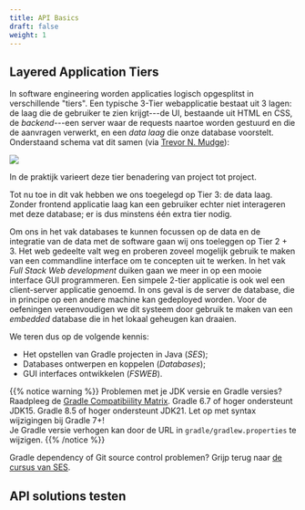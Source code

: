 ```yaml
---
title: API Basics
draft: false
weight: 1
---
```


## Layered Application Tiers

In software engineering worden applicaties logisch opgesplitst in verschillende "tiers". Een typische 3-Tier webapplicatie bestaat uit 3 lagen: de laag die de gebruiker te zien krijgt---de UI, bestaande uit HTML en CSS, de _backend_---een server waar de requests naartoe worden gestuurd en die de aanvragen verwerkt, en een _data laag_ die onze database voorstelt. Onderstaand schema vat dit samen (via [Trevor N. Mudge](https://www.researchgate.net/figure/A-Typical-3-Tier-Server-Architecture-Tier-1-Web-Server-Tier-2-Application-Server-Tier_fig1_221147997)):

![](/img/tier3.png)

In de praktijk varieert deze tier benadering van project tot project.

Tot nu toe in dit vak hebben we ons toegelegd op Tier 3: de data laag. Zonder frontend applicatie laag kan een gebruiker echter niet interageren met deze database; er is dus minstens één extra tier nodig.

Om ons in het vak databases te kunnen focussen op de data en de integratie van de data met de software gaan wij ons toeleggen op Tier 2 + 3. Het web gedeelte valt weg en proberen zoveel mogelijk gebruik te maken van een commandline interface om te concepten uit te werken. In het vak _Full Stack Web development_ duiken gaan we meer in op een mooie interface GUI programmeren. Een simpele 2-tier applicatie is ook wel een client-server applicatie genoemd. In ons geval is de server de database, die in principe op een andere machine kan gedeployed worden. Voor de oefeningen vereenvoudigen we dit systeem door gebruik te maken van een _embedded_ database die in het lokaal geheugen kan draaien. 

We teren dus op de volgende kennis:

- Het opstellen van Gradle projecten in Java (_SES_);
- Databases ontwerpen en koppelen (_Databases_);
- GUI interfaces ontwikkelen (_FSWEB_).

{{% notice warning %}}
Problemen met je JDK versie en Gradle versies? Raadpleeg de [Gradle Compatibiility Matrix](https://docs.gradle.org/current/userguide/compatibility.html). Gradle 6.7 of hoger ondersteunt JDK15. Gradle 8.5 of hoger ondersteunt JDK21. Let op met syntax wijzigingen bij Gradle 7+!<br/>
Je Gradle versie verhogen kan door de URL in `gradle/gradlew.properties` te wijzigen.
{{% /notice %}}

Gradle dependency of Git source control problemen? Grijp terug naar [de cursus van SES](https://kuleuven-diepenbeek.github.io/ses-course/).

## API solutions testen
